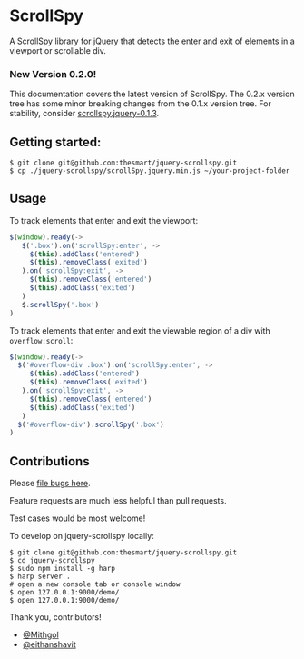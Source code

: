 # ScrollSpy

A ScrollSpy library for jQuery that detects the enter and exit of elements in a viewport or scrollable div.

### New Version 0.2.0!

This documentation covers the latest version of ScrollSpy. The 0.2.x version tree has some minor breaking changes from the 0.1.x version tree.  For stability, consider [scrollspy.jquery-0.1.3](https://github.com/thesmart/jquery-scrollspy/tree/0.1.3).

## Getting started:

```
$ git clone git@github.com:thesmart/jquery-scrollspy.git
$ cp ./jquery-scrollspy/scrollSpy.jquery.min.js ~/your-project-folder
```

## Usage

To track elements that enter and exit the viewport:

```js
$(window).ready(->
   $('.box').on('scrollSpy:enter', ->
     $(this).addClass('entered')
     $(this).removeClass('exited')
   ).on('scrollSpy:exit', ->
     $(this).removeClass('entered')
     $(this).addClass('exited')
   )
   $.scrollSpy('.box')
)
```

To track elements that enter and exit the viewable region of a div with ```overflow:scroll```:

```.js
$(window).ready(->
  $('#overflow-div .box').on('scrollSpy:enter', ->
     $(this).addClass('entered')
     $(this).removeClass('exited')
   ).on('scrollSpy:exit', ->
     $(this).removeClass('entered')
     $(this).addClass('exited')
   )
  $('#overflow-div').scrollSpy('.box')
)
```

## Contributions

Please [file bugs here](https://github.com/thesmart/jquery-scrollspy/issues).

Feature requests are much less helpful than pull requests.  

Test cases would be most welcome!

To develop on jquery-scrollspy locally:

```
$ git clone git@github.com:thesmart/jquery-scrollspy.git
$ cd jquery-scrollspy
$ sudo npm install -g harp
$ harp server .
# open a new console tab or console window
$ open 127.0.0.1:9000/demo/
$ open 127.0.0.1:9000/demo/
```

Thank you, contributors!

 * [@Mithgol](https://github.com/Mithgol)
 * [@eithanshavit](https://github.com/eithanshavit)

